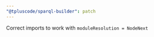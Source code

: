 ```yaml
---
"@tpluscode/sparql-builder": patch
---
```


Correct imports to work with `moduleResolution = NodeNext`
